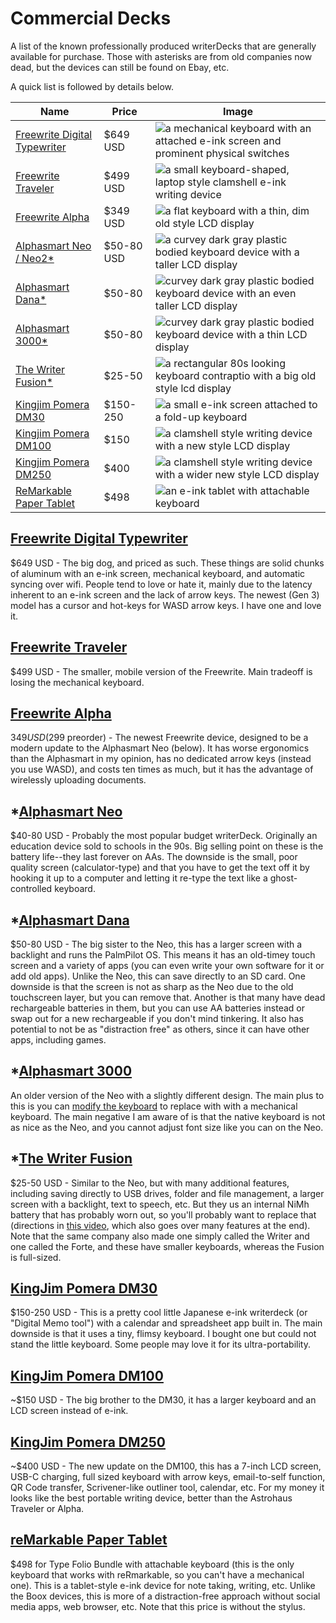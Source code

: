 # Commercial Decks

A list of the known professionally produced writerDecks that are generally available for purchase. Those with asterisks are from old companies now dead, but the devices can still be found on Ebay, etc.

A quick list is followed by details below.

| Name | Price | Image |
| ---- | ----- | ----- |
| [Freewrite Digital Typewriter](#freewrite-digital-typewriter) | $649 USD | ![a mechanical keyboard with an attached e-ink screen and prominent physical switches](/images/commercial/freewrite.jpg)|
| [Freewrite Traveler](#freewrite-traveler) | $499 USD | ![a small keyboard-shaped, laptop style clamshell e-ink writing device](/images/commercial/freewrite-traveler.jpg) |
| [Freewrite Alpha](#freewrite-alpha) | $349 USD | ![a flat keyboard with a thin, dim old style LCD display](/images/commercial/freewrite_alpha.jpg) |
| [Alphasmart Neo / Neo2*](#alphasmart-neo) | $50-80 USD | ![a curvey dark gray plastic bodied keyboard device with a taller LCD display](/images/commercial/alphaSmart-neo-2.jpg) |
| [Alphasmart Dana*](#alphasmart-dana) | $50-80 | ![ curvey dark gray plastic bodied keyboard device with an even taller LCD display](/images/commercial/alphasmart-dana_gene-wilburn.jpg) |
| [Alphasmart 3000*](#alphasmart-3000) | $50-80 | ![ curvey dark gray plastic bodied keyboard device with a thin LCD display](/images/commercial/alphasmart-3000_quinby.jpg) |
| [The Writer Fusion*](#the-writer-fusion) | $25-50 | ![a rectangular 80s looking keyboard contraptio with a big old style lcd display](/images//commercial/writer-fusion.jpg) |
| [Kingjim Pomera DM30](#kingjim-pomera-dm30) | $150-250 | ![a small e-ink screen attached to a fold-up keyboard](/images/commercial/pomera-dm30.JPG) |
| [Kingjim Pomera DM100](#kingjim-pomera-dm100) | $150 | ![a clamshell style writing device with a new style LCD display](/images/commercial/pomera-dm100.jpg) |
| [Kingjim Pomera DM250](#kingjim-pomera-dm250) | $400 | ![a clamshell style writing device with a wider new style LCD display](/images/commercial/pomera-dm250_artvsentropy.jpg) |
| [ReMarkable Paper Tablet](#remarkable-paper-tablet) | $498 | ![an e-ink tablet with attachable keyboard](/images/commercial/remarkable-type-folio.jpg) |

## [Freewrite Digital Typewriter](https://getfreewrite.com/products/freewrite-smart-typewriter-3rd-gen)

$649 USD - The big dog, and priced as such. These things are solid chunks of aluminum with an e-ink screen, mechanical keyboard, and automatic syncing over wifi. People tend to love or hate it, mainly due to the latency inherent to an e-ink screen and the lack of arrow keys. The newest (Gen 3) model has a cursor and hot-keys for WASD arrow keys. I have one and love it.

## [Freewrite Traveler](https://getfreewrite.com/products/freewrite-traveler)

$499 USD - The smaller, mobile version of the Freewrite. Main tradeoff is losing the mechanical keyboard.

## [Freewrite Alpha](https://getfreewrite.com/products/alpha)

$349 USD ($299 preorder) - The newest Freewrite device, designed to be a modern update to the Alphasmart Neo (below). It has worse ergonomics than the Alphasmart in my opinion, has no dedicated arrow keys (instead you use WASD), and costs ten times as much, but it has the advantage of wirelessly uploading documents.

## *[Alphasmart Neo](https://duckduckgo.com/?q=alphasmart+neo&t=h_&ia=web)

$40-80 USD - Probably the most popular budget writerDeck. Originally an education device sold to schools in the 90s. Big selling point on these is the battery life--they last forever on AAs. The downside is the small, poor quality screen (calculator-type) and that you have to get the text off it by hooking it up to a computer and letting it re-type the text like a ghost-controlled keyboard.

## *[Alphasmart Dana](https://duckduckgo.com/?va=k&t=ht&q=alphasmart+dana&ia=web)

$50-80 USD - The big sister to the Neo, this has a larger screen with a backlight and runs the PalmPilot OS. This means it has an old-timey touch screen and a variety of apps (you can even write your own software for it or add old apps). Unlike the Neo, this can save directly to an SD card. One downside is that the screen is not as sharp as the Neo due to the old touchscreen layer, but you can remove that. Another is that many have dead rechargeable batteries in them, but you can use AA batteries instead or swap out for a new rechargeable if you don't mind tinkering. It also has potential to not be as "distraction free" as others, since it can have other apps, including games.

## *[Alphasmart 3000](https://www.youtube.com/watch?v=ym434R37v8w)

An older version of the Neo with a slightly different design. The main plus to this is you can [modify the keyboard](https://www.reddit.com/r/AlphaSmart/comments/17kotho/if_you_are_thinking_about_doing_this_you_should/) to replace with with a mechanical keyboard. The main negative I am aware of is that the native keyboard is not as nice as the Neo, and you cannot adjust font size like you can on the Neo.

## *[The Writer Fusion](https://duckduckgo.com/?q=the+writer+fusion&va=k&t=hs&ia=web)

$25-50 USD - Similar to the Neo, but with many additional features, including saving directly to USB drives, folder and file management, a larger screen with a backlight, text to speech, etc. But they us an internal NiMh battery that has probably worn out, so you'll probably want to replace that (directions in [this video](https://www.youtube.com/watch?v=sU97rsuSX6Y), which also goes over many features at the end). Note that the same company also made one simply called the Writer and one called the Forte, and these have smaller keyboards, whereas the Fusion is full-sized.

## [KingJim Pomera DM30](https://duckduckgo.com/?q=kingjim+pomera+dm30&t=h_&ia=web)

$150-250 USD - This is a pretty cool little Japanese e-ink writerdeck (or "Digital Memo tool") with a calendar and spreadsheet app built in. The main downside is that it uses a tiny, flimsy keyboard. I bought one but could not stand the little keyboard. Some people may love it for its ultra-portability.

## [KingJim Pomera DM100](https://duckduckgo.com/?q=Pomera+DM+100)

\~$150 USD - The big brother to the DM30, it has a larger keyboard and an LCD screen instead of e-ink.

## [KingJim Pomera DM250](https://duckduckgo.com/?va=u&t=hj&q=king+jim+DM250)

\~$400 USD - The new update on the DM100, this has a 7-inch LCD screen, USB-C charging, full sized keyboard with arrow keys, email-to-self function, QR Code transfer, Scrivener-like outliner tool, calendar, etc. For my money it looks like the best portable writing device, better than the Astrohaus Traveler or Alpha.

## [reMarkable Paper Tablet](https://remarkable.com/)

$498 for Type Folio Bundle with attachable keyboard (this is the only keyboard that works with reRmarkable, so you can't have a mechanical one). This is a tablet-style e-ink device for note taking, writing, etc. Unlike the Boox devices, this is more of a distraction-free approach without social media apps, web browser, etc. Note that this price is without the stylus.

